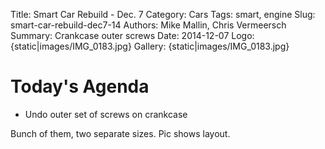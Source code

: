 Title: Smart Car Rebuild - Dec. 7
Category: Cars
Tags: smart, engine
Slug: smart-car-rebuild-dec7-14
Authors: Mike Mallin, Chris Vermeersch
Summary: Crankcase outer screws
Date: 2014-12-07
Logo: {static|images/IMG_0183.jpg}
Gallery:
    {static|images/IMG_0183.jpg}

Today's Agenda  
==============    
* Undo outer set of screws on crankcase

Bunch of them, two separate sizes. Pic shows layout.
